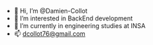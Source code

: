 - 👋 Hi, I’m @Damien-Collot
- 👀 I’m interested in BackEnd development 
- 🌱 I’m currently in engineering studies at INSA
- 📫 dcollot76@gmail.com

<!---
Damien-Collot/Damien-Collot is a ✨ special ✨ repository because its `README.md` (this file) appears on your GitHub profile.
You can click the Preview link to take a look at your changes.
--->
